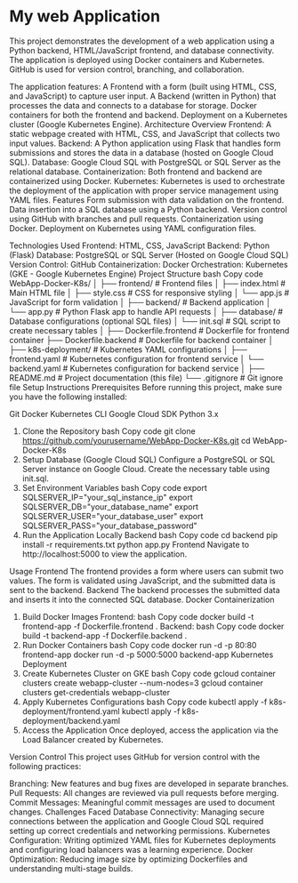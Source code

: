 # My web Application
This project demonstrates the development of a web application using a Python backend, HTML/JavaScript frontend, and database connectivity. The application is deployed using Docker containers and Kubernetes. GitHub is used for version control, branching, and collaboration.

The application features:
A Frontend with a form (built using HTML, CSS, and JavaScript) to capture user input.
A Backend (written in Python) that processes the data and connects to a database for storage.
Docker containers for both the frontend and backend.
Deployment on a Kubernetes cluster (Google Kubernetes Engine).
Architecture Overview
Frontend: A static webpage created with HTML, CSS, and JavaScript that collects two input values.
Backend: A Python application using Flask that handles form submissions and stores the data in a database (hosted on Google Cloud SQL).
Database: Google Cloud SQL with PostgreSQL or SQL Server as the relational database.
Containerization: Both frontend and backend are containerized using Docker.
Kubernetes: Kubernetes is used to orchestrate the deployment of the application with proper service management using YAML files.
Features
Form submission with data validation on the frontend.
Data insertion into a SQL database using a Python backend.
Version control using GitHub with branches and pull requests.
Containerization using Docker.
Deployment on Kubernetes using YAML configuration files.

Technologies Used
Frontend: HTML, CSS, JavaScript
Backend: Python (Flask)
Database: PostgreSQL or SQL Server (Hosted on Google Cloud SQL)
Version Control: GitHub
Containerization: Docker
Orchestration: Kubernetes (GKE - Google Kubernetes Engine)
Project Structure
bash
Copy code
WebApp-Docker-K8s/
│
├── frontend/               # Frontend files
│   ├── index.html          # Main HTML file
│   ├── style.css           # CSS for responsive styling
│   └── app.js              # JavaScript for form validation
│
├── backend/                # Backend application
│   └── app.py              # Python Flask app to handle API requests
│
├── database/               # Database configurations (optional SQL files)
│   └── init.sql            # SQL script to create necessary tables
│
├── Dockerfile.frontend      # Dockerfile for frontend container
├── Dockerfile.backend       # Dockerfile for backend container
│
├── k8s-deployment/          # Kubernetes YAML configurations
│   ├── frontend.yaml        # Kubernetes configuration for frontend service
│   └── backend.yaml         # Kubernetes configuration for backend service
│
├── README.md                # Project documentation (this file)
└── .gitignore               # Git ignore file
Setup Instructions
Prerequisites
Before running this project, make sure you have the following installed:

Git
Docker
Kubernetes CLI
Google Cloud SDK
Python 3.x
1. Clone the Repository
bash
Copy code
git clone https://github.com/yourusername/WebApp-Docker-K8s.git
cd WebApp-Docker-K8s
2. Setup Database (Google Cloud SQL)
Configure a PostgreSQL or SQL Server instance on Google Cloud.
Create the necessary table using init.sql.
3. Set Environment Variables
bash
Copy code
export SQLSERVER_IP="your_sql_instance_ip"
export SQLSERVER_DB="your_database_name"
export SQLSERVER_USER="your_database_user"
export SQLSERVER_PASS="your_database_password"
4. Run the Application Locally
Backend
bash
Copy code
cd backend
pip install -r requirements.txt
python app.py
Frontend
Navigate to http://localhost:5000 to view the application.

Usage
Frontend
The frontend provides a form where users can submit two values.
The form is validated using JavaScript, and the submitted data is sent to the backend.
Backend
The backend processes the submitted data and inserts it into the connected SQL database.
Docker Containerization
1. Build Docker Images
Frontend:
bash
Copy code
docker build -t frontend-app -f Dockerfile.frontend .
Backend:
bash
Copy code
docker build -t backend-app -f Dockerfile.backend .
2. Run Docker Containers
bash
Copy code
docker run -d -p 80:80 frontend-app
docker run -d -p 5000:5000 backend-app
Kubernetes Deployment
1. Create Kubernetes Cluster on GKE
bash
Copy code
gcloud container clusters create webapp-cluster --num-nodes=3
gcloud container clusters get-credentials webapp-cluster
2. Apply Kubernetes Configurations
bash
Copy code
kubectl apply -f k8s-deployment/frontend.yaml
kubectl apply -f k8s-deployment/backend.yaml
3. Access the Application
Once deployed, access the application via the Load Balancer created by Kubernetes.

Version Control
This project uses GitHub for version control with the following practices:

Branching: New features and bug fixes are developed in separate branches.
Pull Requests: All changes are reviewed via pull requests before merging.
Commit Messages: Meaningful commit messages are used to document changes.
Challenges Faced
Database Connectivity: Managing secure connections between the application and Google Cloud SQL required setting up correct credentials and networking permissions.
Kubernetes Configuration: Writing optimized YAML files for Kubernetes deployments and configuring load balancers was a learning experience.
Docker Optimization: Reducing image size by optimizing Dockerfiles and understanding multi-stage builds.
